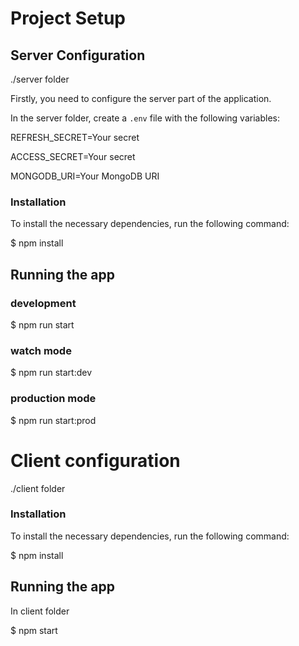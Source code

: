 # Project Setup

## Server Configuration

./server folder

Firstly, you need to configure the server part of the application.

In the server folder, create a `.env` file with the following variables:

REFRESH_SECRET=Your secret

ACCESS_SECRET=Your secret

MONGODB_URI=Your MongoDB URI

### Installation

To install the necessary dependencies, run the following command:

$ npm install


## Running the app

### development
$ npm run start

### watch mode
$ npm run start:dev

### production mode
$ npm run start:prod


# Client configuration

./client folder

### Installation

To install the necessary dependencies, run the following command:

$ npm install

## Running the app

In client folder

$ npm start




